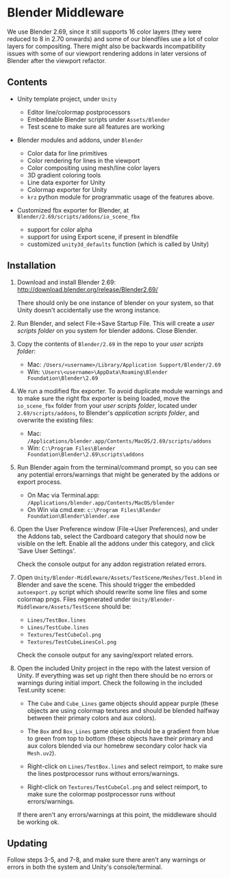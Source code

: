 # Blender Middleware

We use Blender 2.69, since it still supports 16 color layers (they
were reduced to 8 in 2.70 onwards) and some of our blendfiles use a
lot of color layers for compositing. There might also be backwards
incompatibility issues with some of our viewport rendering addons in
later versions of Blender after the viewport refactor.

## Contents

- Unity template project, under `Unity`
  - Editor line/colormap postprocessors
  - Embeddable Blender scripts under `Assets/Blender`
  - Test scene to make sure all features are working

- Blender modules and addons, under `Blender`
  - Color data for line primitives
  - Color rendering for lines in the viewport
  - Color compositing using mesh/line color layers
  - 3D gradient coloring tools
  - Line data exporter for Unity
  - Colormap exporter for Unity
  - `krz` python module for programmatic usage of the features above.

- Customized fbx exporter for Blender, at `Blender/2.69/scripts/addons/io_scene_fbx`
  - support for color alpha
  - support for using Export scene, if present in blendfile
  - customized `unity3d_defaults` function (which is called by Unity)

## Installation

1. Download and install Blender 2.69: http://download.blender.org/release/Blender2.69/

   There should only be one instance of blender on your system, so
   that Unity doesn't accidentally use the wrong instance.

2. Run Blender, and select File->Save Startup File. This will create a
   *user scripts folder* on you system for blender addons. Close Blender.

3. Copy the contents of `Blender/2.69` in the repo to your *user scripts folder*:

   - Mac: `/Users/<username>/Library/Application Support/Blender/2.69`
   - Win: `\Users\<username>\AppData\Roaming\Blender Foundation\Blender\2.69`

4. We run a modified fbx exporter. To avoid duplicate module warnings
   and to make sure the right fbx exporter is being loaded, move the
   `io_scene_fbx` folder from your *user scripts folder*, located
   under `2.69/scripts/addons`, to Blender's *application scripts
   folder*, and overwrite the existing files:

   - Mac: `/Applications/blender.app/Contents/MacOS/2.69/scripts/addons`
   - Win: `C:\Program Files\Blender Foundation\Blender\2.69\scripts\addons`

5. Run Blender again from the terminal/command prompt, so you can see
   any potential errors/warnings that might be generated by the addons
   or export process.

   - On Mac via Terminal.app: `/Applications/blender.app/Contents/MacOS/blender`
   - On Win via cmd.exe: `c:\Program Files\Blender Foundation\Blender\blender.exe`

6. Open the User Preference window (File->User Preferences), and under
   the Addons tab, select the Cardboard category that should now be
   visible on the left. Enable all the addons under this category, and
   click 'Save User Settings'.

   Check the console output for any addon registration related errors.

7. Open `Unity/Blender-Middleware/Assets/TestScene/Meshes/Test.blend`
   in Blender and save the scene. This should trigger the embedded
   `autoexport.py` script which should rewrite some line files and
   some colormap pngs. Files regenerated under
   `Unity/Blender-Middleware/Assets/TestScene` should be:

   - `Lines/TestBox.lines`
   - `Lines/TestCube.lines`
   - `Textures/TestCubeCol.png`
   - `Textures/TestCubeLinesCol.png`

   Check the console output for any saving/export related errors.

8. Open the included Unity project in the repo with the latest version
   of Unity. If everything was set up right then there should be no
   errors or warnings during initial import. Check the following in
   the included Test.unity scene:

   - The `Cube` and `Cube_Lines` game objects should appear purple
     (these objects are using colormap textures and should be blended
     halfway between their primary colors and aux colors).

   - The `Box` and `Box_Lines` game objects should be a gradient from
     blue to green from top to bottom (these objects have their
     primary and aux colors blended via our homebrew secondary color
     hack via `Mesh.uv2`).

   - Right-click on `Lines/TestBox.lines` and select reimport, to make
     sure the lines postprocessor runs without errors/warnings.

   - Right-click on `Textures/TestCubeCol.png` and select reimport, to
     make sure the colormap postprocessor runs without
     errors/warnings.

   If there aren't any errors/warnings at this point, the middleware
   should be working ok.

## Updating

Follow steps 3-5, and 7-8, and make sure there aren't any warnings or
errors in both the system and Unity's console/terminal.
